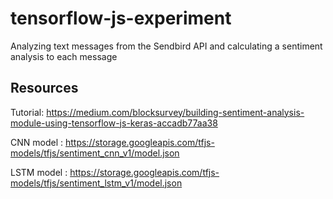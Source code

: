 # tensorflow-js-experiment

Analyzing text messages from the Sendbird API and calculating a sentiment analysis to each message 


## Resources

Tutorial: https://medium.com/blocksurvey/building-sentiment-analysis-module-using-tensorflow-js-keras-accadb77aa38

CNN model : https://storage.googleapis.com/tfjs-models/tfjs/sentiment_cnn_v1/model.json

LSTM model : https://storage.googleapis.com/tfjs-models/tfjs/sentiment_lstm_v1/model.json
